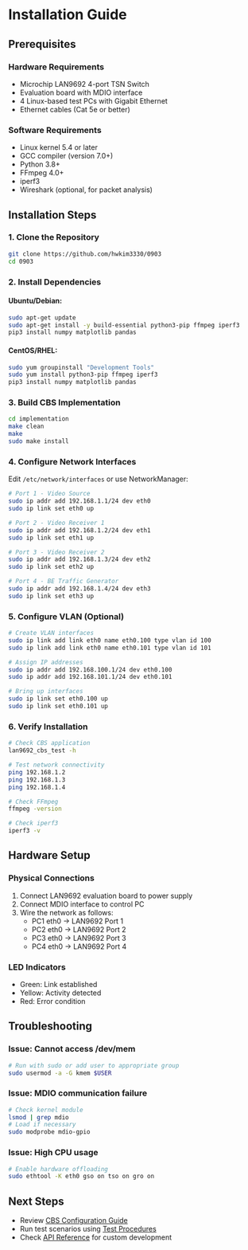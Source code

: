 # Installation Guide

## Prerequisites

### Hardware Requirements
- Microchip LAN9692 4-port TSN Switch
- Evaluation board with MDIO interface
- 4 Linux-based test PCs with Gigabit Ethernet
- Ethernet cables (Cat 5e or better)

### Software Requirements
- Linux kernel 5.4 or later
- GCC compiler (version 7.0+)
- Python 3.8+
- FFmpeg 4.0+
- iperf3
- Wireshark (optional, for packet analysis)

## Installation Steps

### 1. Clone the Repository

```bash
git clone https://github.com/hwkim3330/0903
cd 0903
```

### 2. Install Dependencies

#### Ubuntu/Debian:
```bash
sudo apt-get update
sudo apt-get install -y build-essential python3-pip ffmpeg iperf3
pip3 install numpy matplotlib pandas
```

#### CentOS/RHEL:
```bash
sudo yum groupinstall "Development Tools"
sudo yum install python3-pip ffmpeg iperf3
pip3 install numpy matplotlib pandas
```

### 3. Build CBS Implementation

```bash
cd implementation
make clean
make
sudo make install
```

### 4. Configure Network Interfaces

Edit `/etc/network/interfaces` or use NetworkManager:

```bash
# Port 1 - Video Source
sudo ip addr add 192.168.1.1/24 dev eth0
sudo ip link set eth0 up

# Port 2 - Video Receiver 1
sudo ip addr add 192.168.1.2/24 dev eth1
sudo ip link set eth1 up

# Port 3 - Video Receiver 2
sudo ip addr add 192.168.1.3/24 dev eth2
sudo ip link set eth2 up

# Port 4 - BE Traffic Generator
sudo ip addr add 192.168.1.4/24 dev eth3
sudo ip link set eth3 up
```

### 5. Configure VLAN (Optional)

```bash
# Create VLAN interfaces
sudo ip link add link eth0 name eth0.100 type vlan id 100
sudo ip link add link eth0 name eth0.101 type vlan id 101

# Assign IP addresses
sudo ip addr add 192.168.100.1/24 dev eth0.100
sudo ip addr add 192.168.101.1/24 dev eth0.101

# Bring up interfaces
sudo ip link set eth0.100 up
sudo ip link set eth0.101 up
```

### 6. Verify Installation

```bash
# Check CBS application
lan9692_cbs_test -h

# Test network connectivity
ping 192.168.1.2
ping 192.168.1.3
ping 192.168.1.4

# Check FFmpeg
ffmpeg -version

# Check iperf3
iperf3 -v
```

## Hardware Setup

### Physical Connections

1. Connect LAN9692 evaluation board to power supply
2. Connect MDIO interface to control PC
3. Wire the network as follows:
   - PC1 eth0 → LAN9692 Port 1
   - PC2 eth0 → LAN9692 Port 2
   - PC3 eth0 → LAN9692 Port 3
   - PC4 eth0 → LAN9692 Port 4

### LED Indicators

- Green: Link established
- Yellow: Activity detected
- Red: Error condition

## Troubleshooting

### Issue: Cannot access /dev/mem

```bash
# Run with sudo or add user to appropriate group
sudo usermod -a -G kmem $USER
```

### Issue: MDIO communication failure

```bash
# Check kernel module
lsmod | grep mdio
# Load if necessary
sudo modprobe mdio-gpio
```

### Issue: High CPU usage

```bash
# Enable hardware offloading
sudo ethtool -K eth0 gso on tso on gro on
```

## Next Steps

- Review [CBS Configuration Guide](cbs_config.md)
- Run test scenarios using [Test Procedures](testing.md)
- Check [API Reference](api.md) for custom development